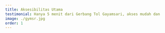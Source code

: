 ```yaml
---
title: Aksesibilitas Utama
testimonial: Hanya 5 menit dari Gerbang Tol Gayamsari, akses mudah dan cepat ke berbagai tujuan.
image: ./gymsr.jpg
order: 1
---
```

